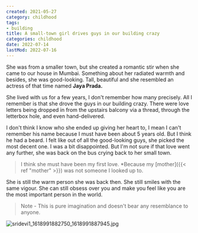```yaml
---
created: 2021-05-27
category: childhood
tags:
- building
title: A small-town girl drives guys in our building crazy
categories: childhood
date: 2022-07-14
lastMod: 2022-07-16
---
```

She was from a smaller town, but she created a romantic stir when she came to our house in Mumbai. Something about her radiated warmth and besides, she was good-looking. Tall, beautiful and she resembled an actress of that time named **Jaya Prada.**

She lived with us for a few years, I don't remember how many precisely. All I remember is that she drove the guys in our building crazy. There were love letters being dropped in from the upstairs balcony via a thread, through the letterbox hole, and even hand-delivered.

I don't think I know who she ended up giving her heart to, I mean I can't remember his name because I must have been about 5 years old. But I think he had a beard. I felt like out of all the good-looking guys, she picked the most decent one. I was a bit disappointed. But I'm not sure if that love went any further, she was back on the bus crying back to her small town.

> I think she must have been my first love. *Because my [mother]({{< ref "mother" >}}) was not someone I looked up to.

She is still the warm person she was back then. She still smiles with the same vigour. She can still obsess over you and make you feel like you are the most important person in the world.

> Note - This is pure imagination and doesn't bear any resemblance to anyone. 

![sridevi1_1618991882750_1618991887945.jpg](https://manojnayak.mataroa.blog/images/4b733178.jpeg)
